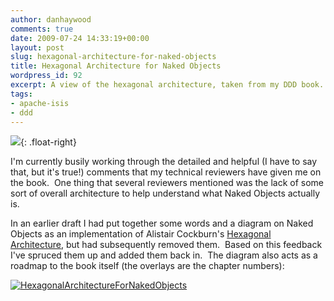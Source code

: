 ```yaml
---
author: danhaywood
comments: true
date: 2009-07-24 14:33:19+00:00
layout: post
slug: hexagonal-architecture-for-naked-objects
title: Hexagonal Architecture for Naked Objects
wordpress_id: 92
excerpt: A view of the hexagonal architecture, taken from my DDD book.
tags:
- apache-isis
- ddd
---
```


[![](http://farm3.static.flickr.com/2459/3835391872_f76fe1367b_m.jpg)](http://www.flickr.com/photos/danhaywood/3835391872/){: .float-right}

I'm currently busily working through the detailed and helpful (I have to say that, but it's true!) comments that my technical reviewers have given me on the book.  One thing that several reviewers mentioned was the lack of some sort of overall architecture to help understand what Naked Objects actually is.



In an earlier draft I had put together some words and a diagram on Naked Objects as an implementation of Alistair Cockburn's [Hexagonal Architecture](http://alistair.cockburn.us/Hexagonal+architecture), but had subsequently removed them.  Based on this feedback I've spruced them up and added them back in.  The diagram also acts as a roadmap to the book itself (the overlays are the chapter numbers):

<!-- more -->
[![HexagonalArchitectureForNakedObjects](http://farm3.static.flickr.com/2522/3751653515_3451422af7.jpg)](http://www.flickr.com/photos/danhaywood/3751653515/)
